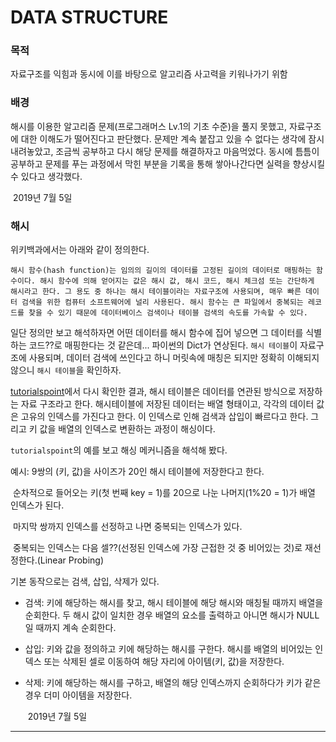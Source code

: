 # DATA STRUCTURE

### 목적

자료구조를 익힘과 동시에 이를 바탕으로 알고리즘 사고력을 키워나가기 위함

### 배경

해시를 이용한 알고리즘 문제(프로그래머스 Lv.1의 기초 수준)을 풀지 못했고, 자료구조에 대한 이해도가 떨어진다고 판단했다. 문제만 계속 붙잡고 있을 수 없다는 생각에 잠시 내려놓았고, 조금씩 공부하고 다시 해당 문제를 해결하자고 마음먹었다. 동시에 틈틈이 공부하고 문제를 푸는 과정에서 막힌 부분을 기록을 통해 쌓아나간다면 실력을 향상시킬 수 있다고 생각했다.

​																																									2019년 7월 5일

### 해시

위키백과에서는 아래와 같이 정의한다.

```
해시 함수(hash function)는 임의의 길이의 데이터를 고정된 길이의 데이터로 매핑하는 함수이다. 해시 함수에 의해 얻어지는 값은 해시 값, 해시 코드, 해시 체크섬 또는 간단하게 해시라고 한다. 그 용도 중 하나는 해시 테이블이라는 자료구조에 사용되며, 매우 빠른 데이터 검색을 위한 컴퓨터 소프트웨어에 널리 사용된다. 해시 함수는 큰 파일에서 중복되는 레코드를 찾을 수 있기 때문에 데이터베이스 검색이나 테이블 검색의 속도를 가속할 수 있다.
```

일단 정의만 보고 해석하자면 어떤 데이터를 해시 함수에 집어 넣으면 그 데이터를 식별하는 코드??로 매핑한다는 것 같은데... 파이썬의 Dict가 연상된다. `해시 테이블`이 자료구조에 사용되며, 데이터 검색에 쓰인다고 하니 머릿속에 매칭은 되지만 정확히 이해되지 않으니 `해시 테이블`을 확인하자.

[tutorialspoint](https://www.tutorialspoint.com/data_structures_algorithms/hash_data_structure.htm)에서 다시 확인한 결과, 해시 테이블은 데이터를 연관된 방식으로 저장하는 자료 구조라고 한다. 해시테이블에 저장된 데이터는 배열 형태이고, 각각의 데이터 값은 고유의 인덱스를 가진다고 한다. 이 인덱스로 인해 검색과 삽입이 빠르다고 한다. 그리고 키 값을 배열의 인덱스로 변환하는 과정이 해싱이다.

`tutorialspoint`의 예를 보고 해싱 메커니즘을 해석해 봤다.

예시: 9쌍의 (키, 값)을 사이즈가 20인 해시 테이블에 저장한다고 한다.

​	순차적으로 들어오는 키(첫 번째 key = 1)를 20으로 나눈 나머지(1%20 = 1)가 배열 인덱스가 된다.

​	마지막 쌍까지 인덱스를 선정하고 나면 중복되는 인덱스가 있다.

​	중복되는 인덱스는 다음 셀??(선정된 인덱스에 가장 근접한 것 중 비어있는 것)로 재선정한다.(Linear Probing)

기본 동작으로는 검색, 삽입, 삭제가 있다.

- 검색: 키에 해당하는 해시를 찾고, 해시 테이블에 해당 해시와 매칭될 때까지 배열을 순회한다. 두 해시 값이 일치한 경우 배열의 요소를 출력하고 아니면 해시가 NULL일 때까지 계속 순회한다.

- 삽입: 키와 값을 정의하고 키에 해당하는 해시를 구한다. 해시를 배열의 비어있는 인덱스 또는 삭제된 셀로 이동하여 해당 자리에 아이템(키, 값)을 저장한다.

- 삭제: 키에 해당하는 해시를 구하고, 배열의 해당 인덱스까지 순회하다가 키가 같은 경우 더미 아이템을 저장한다.

  ​																																							2019년 7월 5일

---

